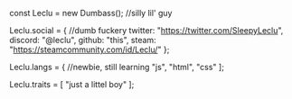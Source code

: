 const Leclu = new Dumbass();
//silly lil' guy

Leclu.social = { //dumb fuckery
  twitter: "https://twitter.com/SleepyLeclu",
  discord: "@leclu",
  github: "this",
  steam: "https://steamcommunity.com/id/Leclu/"
};

Leclu.langs = { //newbie, still learning
  "js",
  "html",
  "css"
];

Leclu.traits = [ "just a littel boy" ];
